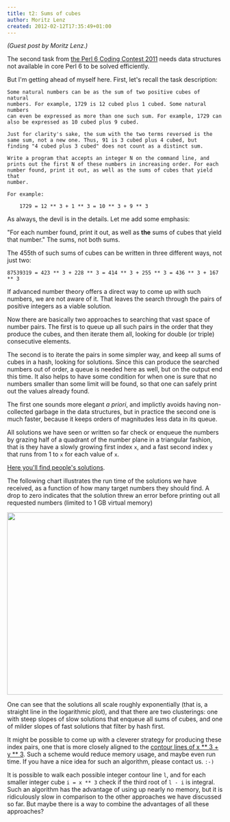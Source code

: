 ```yaml
---
title: t2: Sums of cubes
author: Moritz Lenz
created: 2012-02-12T17:35:49+01:00
---
```

*(Guest post by Moritz Lenz.)*

The second task from [the Perl 6 Coding Contest
2011](http://strangelyconsistent.org/blog/the-2011-perl-6-coding-contest)
needs data structures not available in core Perl 6 to be solved efficiently.

But I'm getting ahead of myself here. First, let's recall the task description:

    Some natural numbers can be as the sum of two positive cubes of natural
    numbers. For example, 1729 is 12 cubed plus 1 cubed. Some natural numbers
    can even be expressed as more than one such sum. For example, 1729 can
    also be expressed as 10 cubed plus 9 cubed.

    Just for clarity's sake, the sum with the two terms reversed is the
    same sum, not a new one. Thus, 91 is 3 cubed plus 4 cubed, but
    finding "4 cubed plus 3 cubed" does not count as a distinct sum.

    Write a program that accepts an integer N on the command line, and
    prints out the first N of these numbers in increasing order. For each
    number found, print it out, as well as the sums of cubes that yield that
    number.

    For example:

        1729 = 12 ** 3 + 1 ** 3 = 10 ** 3 + 9 ** 3

As always, the devil is in the details. Let me add some emphasis:

"For each number found, print it out, as well as **the** sums of cubes that
yield that number." The sums, not both sums.

The 455th of such sums of cubes can be written in three different ways, not
just two:

    87539319 = 423 ** 3 + 228 ** 3 = 414 ** 3 + 255 ** 3 = 436 ** 3 + 167 ** 3

If advanced number theory offers a direct way to come up with such numbers, we
are not aware of it. That leaves the search through the pairs of positive
integers as a viable solution.

Now there are basically two approaches to searching that vast space of number
pairs. The first is to queue up all such pairs in the order that they produce
the cubes, and then iterate them all, looking for double (or triple)
consecutive elements.

The second is to iterate the pairs in some simpler way,
and keep all sums of cubes in a hash, looking for solutions. Since this can
produce the searched numbers out of order, a queue is needed here as well, but
on the output end this time. It also helps to have some condition for when one
is sure that no numbers smaller than some limit will be found, so that one can
safely print out the values already found.

The first one sounds more elegant *a priori*, and implictly avoids having
non-collected garbage in the data structures, but in practice the second one is
much faster, because it keeps orders of magnitudes less data in its queue.

All solutions we have seen or written so far check or enqueue the numbers by
grazing half of a quadrant of the number plane in a triangular fashion,
that is they have a slowly growing first index `x`, and a fast second index
`y` that runs from 1 to `x` for each value of `x`.

[Here you'll find people's solutions](http://strangelyconsistent.org/p6cc2011/).

The following chart illustrates the run time of the solutions
we have received, as a function of how many target numbers they
should find. A drop to zero indicates that the solution threw an
error before printing out all requested numbers (limited to 1
GB virtual memory)

<a href="/blog/images/timings-t2-2011.png"><img
src="/blog/images/timings-t2-2011-small.png" width="550" height="425" alt=""
title="Click the image to see a larger version" /></a>

One can see that the solutions all scale roughly exponentially
(that is, a straight line in the logarithmic plot), and that there
are two clusterings: one with steep slopes of slow solutions that
enqueue all sums of cubes, and one of milder slopes of fast solutions
that filter by hash first.

It might be possible to come up with a cleverer strategy for producing
these index pairs, one that is more closely aligned to the [contour lines of
x ** 3 + y ** 3](http://www.wolframalpha.com/input/?i=ContourPlot%5Bx%5E3+%2B+y%5E3%2C+%7Bx%2C+0%2C+20%7D%2C+%7By%2C+0%2C+20%7D%5D).
Such a scheme would reduce memory usage, and maybe even run time.
If you have a nice idea for such an algorithm, please contact us. `:-)`

It is possible to walk each possible integer contour line `l`, and for each
smaller integer cube `i = x ** 3` check if the third root of `l - i` is
integral. Such an algorithm has the advantage of using up nearly no memory,
but it is ridiculously slow in comparison to the other approaches we have
discussed so far. But maybe there is a way to combine the advantages of all
these approaches?
